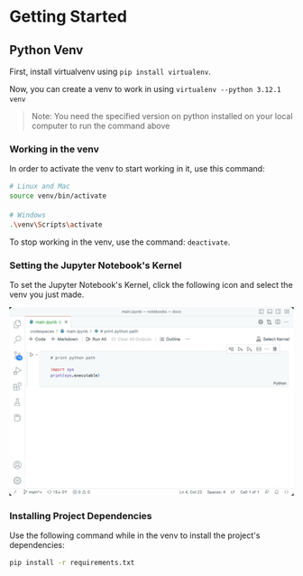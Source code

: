 # Getting Started

## Python Venv

First, install virtualvenv using `pip install virtualenv`.

Now, you can create a venv to work in using `virtualenv --python 3.12.1 venv`

> Note: You need the specified version on python installed on your local computer to run the command above

### Working in the venv

In order to activate the venv to start working in it, use this command:

```bash
# Linux and Mac
source venv/bin/activate

# Windows
.\venv\Scripts\activate
```

To stop working in the venv, use the command: `deactivate`.

### Setting the Jupyter Notebook's Kernel

To set the Jupyter Notebook's Kernel, click the following icon and select the venv you just made.

<img src="static/noterbook-kernel-picker.gif" width="600" />

### Installing Project Dependencies

Use the following command while in the venv to install the project's dependencies:

```bash
pip install -r requirements.txt
```
